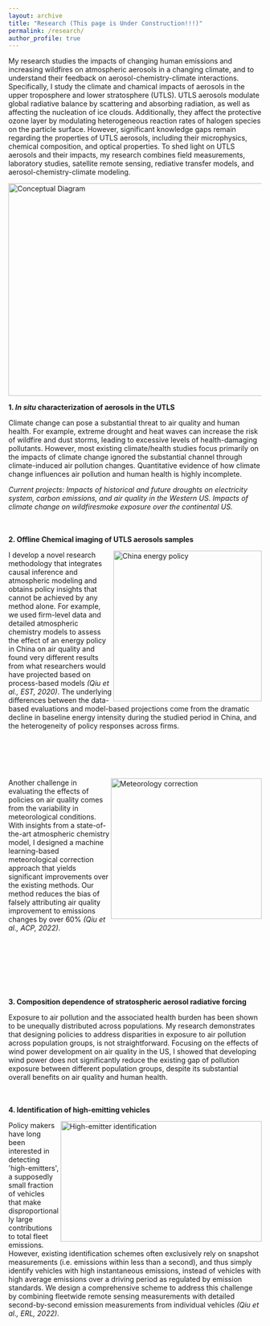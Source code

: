 ```yaml
---
layout: archive
title: "Research (This page is Under Construction!!!)"
permalink: /research/
author_profile: true
---
```


<!--- \* denotes equally contributing authors -->


My research studies the impacts of changing human emissions and increasing wildfires on atmospheric aerosols in a changing climate, and to understand their feedback on aerosol-chemistry-climate interactions. Specifically, I study the climate and chamical impacts of aerosols in the upper troposphere and lower stratosphere (UTLS). UTLS aerosols modulate global radiative balance by scattering and absorbing radiation, as well as affecting the nucleation of ice clouds. Additionally, they affect the protective ozone layer by modulating heterogeneous reaction rates of halogen species on the particle surface. However, significant knowledge gaps remain regarding the properties of UTLS aerosols, including their microphysics, chemical composition, and optical properties. To shed light on UTLS aerosols and their impacts, my research combines field measurements, laboratory studies, satellite remote sensing, rediative transfer models, and aerosol-chemistry-climate modeling. 

<img src="/images/conceptual_pic.png" alt="Conceptual Diagram" align="center" class="inline" width=700 height=423/>

**1. *In situ* characterization of aerosols in the UTLS**

Climate change can pose a substantial threat to air quality and human health. For example, extreme drought and heat waves can increase the risk of wildfire and dust storms, leading to excessive levels of health-damaging pollutants. However, most existing climate/health studies focus primarily on the impacts of climate change ignored the substantial channel through climate-induced air pollution changes. Quantitative evidence of how climate change influences air pollution and human health is highly incomplete. 

*Current projects:
Impacts of historical and future droughts on electricity system, carbon emissions, and air quality in the Western US.
Impacts of climate change on wildfiresmoke exposure over the continental US.*
<br/><br/><br/>

**2. Offline Chemical imaging of UTLS aerosols samples**

<img src="/images/fig_china_expost.png" alt="China energy policy" align="right" class="inline" width=295 height=300/>

I develop a novel research methodology that integrates causal inference and atmospheric modeling and obtains policy insights that cannot be achieved by any method alone. For example, we used firm-level data and detailed atmospheric chemistry models to assess the effect of an energy policy in China on air quality and found very different results from what researchers would have projected based on process-based models *(Qiu et al., EST, 2020)*. The underlying differences between the data-based evaluations and model-based projections come from the dramatic decline in baseline energy intensity during the studied period in China, and the heterogeneity of policy responses across firms. 

<br/><br/><br/><br/>

<img src="/images/fig_met_ml.png" alt="Meteorology correction" align="right" class="inline" width=300 height=280/>

Another challenge in evaluating the effects of policies on air quality comes from the variability in meteorological conditions. With insights from a state-of-the-art atmospheric chemistry model, I designed a machine learning-based meteorological correction approach that yields significant improvements over the existing methods. Our method reduces the bias of falsely attributing air quality improvement to emissions changes by over 60% *(Qiu et al., ACP, 2022)*. 

<br/><br/><br/><br/><br/><br/>

**3. Composition dependence of stratospheric aerosol radiative forcing**

Exposure to air pollution and the associated health burden has been shown to be unequally distributed across populations. My research demonstrates that designing policies to address disparities in exposure to air pollution across population groups, is not straightforward. Focusing on the effects of wind power development on air quality in the US, I showed that developing wind power does not significantly reduce the existing gap of pollution exposure between different population groups, despite its substantial overall benefits on air quality and human health.
<br/><br/><br/>

**4. Identification of high-emitting vehicles**

<img src="/images/fig_HE.png" alt="High-emitter identification" align="right" class="inline" width=400 height=240/>

Policy makers have long been interested in detecting 'high-emitters', a supposedly small fraction of vehicles that make disproportionally large contributions to total fleet emissions. However, existing identification schemes often exclusively rely on snapshot measurements (i.e. emissions within less than a second), and thus simply identify vehicles with high instantaneous emissions, instead of vehicles with high average emissions over a driving period as regulated by emission standards. We design a comprehensive scheme to address this challenge by combining fleetwide remote sensing measurements with detailed second-by-second emission measurements from individual vehicles *(Qiu et al., ERL, 2022)*. 


<br/>

